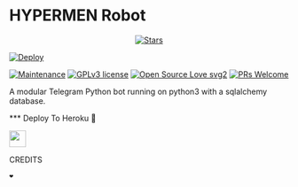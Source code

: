 <h1>HYPERMEN Robot</h1>
<p align="center">
    <a href="https://telegra.ph/file/fa579d397dd993c2a363e.jpg"><img src="https://img.shields.io/github/stars/Xbaroxx/Memekbo?label=Stars&style=flat-square&logo=github&color=F10070" alt="Stars" /></a>
</p>

[![Deploy](https://telegra.ph/file/0760209e3470380752874.jpg)](https://heroku.com/deploy?template=https://github.com/Xbaroxx/Memekbo.git)

[![Maintenance](https://img.shields.io/badge/Maintained%3F-yes-green.svg)](https://GitHub.com/Naereen/StrapDown.js/graphs/commit-activity) [![GPLv3 license](https://img.shields.io/badge/License-GPLv3-blue.svg)](https://perso.crans.org/besson/LICENSE.html) [![Open Source Love svg2](https://badges.frapsoft.com/os/v2/open-source.svg?v=103)](https://github.com/ellerbrock/open-source-badges/) [![PRs Welcome](https://img.shields.io/badge/PRs-welcome-brightgreen.svg?style=flat-square)](https://makeapullrequest.com)

A modular Telegram Python bot running on python3 with a sqlalchemy database.


*** Deploy To Heroku 📡</h4>

<p align="left">
  <a href="https://heroku.com/deploy?template=https://github.com/Tonic990/kirabot">
     <img height="30px" src="https://img.shields.io/badge/Deploy%20To%20Heroku-blueviolet?style=for-the-badge&logo=heroku">
  </a>

CREDITS
```
❤️ 
